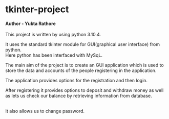 # tkinter-project
<b>Author - Yukta Rathore</b>
<br>
<br>This project is written by using python 3.10.4.
<br>
<p>It uses the standard tkinter module for GUI(graphical user interface) from python.<br>
Here python has been interfaced with MySqL.</p>
<p>The main aim of the project is to create an GUI application which is used to store the data and accounts of the people registering in the application.</p>
The application provides options for the registration and then login.
<br>
<p>After registering it provides options to deposit and withdraw money as well as lets us check our balance by retrieving information from database.</p>
<br>
It also allows us to change password.
